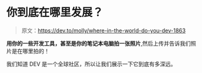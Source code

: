 # 你到底在哪里发展？

> 原文：<https://dev.to/molly/where-in-the-world-do-you-dev-1863>

**用你的一些开发工具，甚至是你的笔记本电脑拍一张照片**,然后上传并告诉我们照片是在哪里拍的！

我们知道 DEV 是一个全球社区，所以让我们展示一下它到底有多深远。